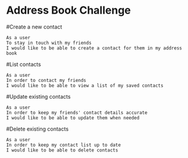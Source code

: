 <h1>Address Book Challenge</h1>

#Create a new contact
```
As a user
To stay in touch with my friends
I would like to be able to create a contact for them in my address book
```

#List contacts
```
As a user
In order to contact my friends
I would like to be able to view a list of my saved contacts
```

#Update existing contacts
```
As a user
In order to keep my friends' contact details accurate
I would like to be able to update them when needed
```

#Delete existing contacts
```
As a user
In order to keep my contact list up to date
I would like to be able to delete contacts
```
